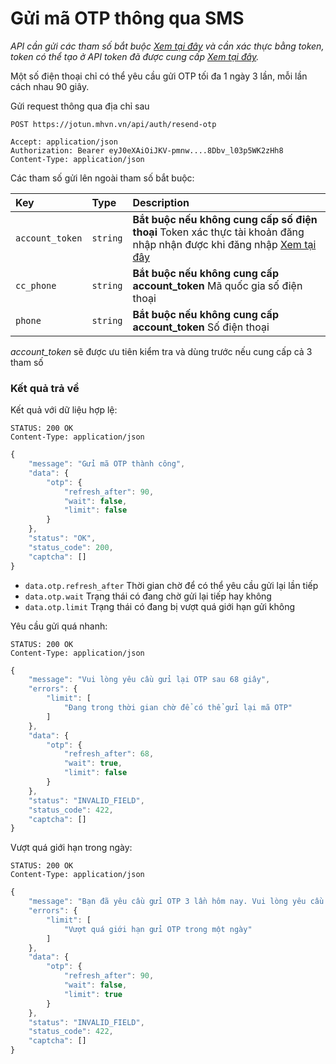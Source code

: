 # Gửi mã OTP thông qua SMS

_API cần gửi các tham số bắt buộc [Xem tại đây](README.md) và cần xác thực bằng token, token có thể tạo ở API token đã được cung cấp [Xem tại đây](token-access.md)._

Một số điện thoại chỉ có thể yêu cầu gửi OTP tối đa 1 ngày 3 lần, mỗi lần cách nhau 90 giây.

Gửi request thông qua địa chỉ sau
 ```http
POST https://jotun.mhvn.vn/api/auth/resend-otp

Accept: application/json
Authorization: Bearer eyJ0eXAiOiJKV-pmnw....8Dbv_l03p5WK2zHh8
Content-Type: application/json
```

Các tham số gửi lên ngoài tham số bắt buộc:

| Key | Type | Description |
| :--- | :--- | :--- |
| `account_token` | `string` | **Bắt buộc nếu không cung cấp số điện thoại** Token xác thực tài khoản đăng nhập nhận được khi đăng nhập [Xem tại đây](login.md) |
| `cc_phone` | `string` | **Bắt buộc nếu không cung cấp account_token** Mã quốc gia số điện thoại |
| `phone` | `string` | **Bắt buộc nếu không cung cấp account_token** Số điện thoại |

_account_token_ sẽ được ưu tiên kiểm tra và dùng trước nếu cung cấp cả 3 tham số

### Kết quả trả về
Kết quả với dữ liệu hợp lệ:
 ```http
STATUS: 200 OK
Content-Type: application/json
```
```javascript
{
    "message": "Gửi mã OTP thành công",
    "data": {
        "otp": {
            "refresh_after": 90,
            "wait": false,
            "limit": false
        }
    },
    "status": "OK",
    "status_code": 200,
    "captcha": []
}
```

- `data.otp.refresh_after` Thời gian chờ để có thể yêu cầu gửi lại lần tiếp
- `data.otp.wait` Trạng thái có đang chờ gửi lại tiếp hay không 
- `data.otp.limit` Trạng thái có đang bị vượt quá giới hạn gửi không

Yêu cầu gửi quá nhanh:
 ```http
STATUS: 200 OK
Content-Type: application/json
```
```javascript
{
    "message": "Vui lòng yêu cầu gửi lại OTP sau 68 giây",
    "errors": {
        "limit": [
            "Đang trong thời gian chờ để có thể gửi lại mã OTP"
        ]
    },
    "data": {
        "otp": {
            "refresh_after": 68,
            "wait": true,
            "limit": false
        }
    },
    "status": "INVALID_FIELD",
    "status_code": 422,
    "captcha": []
}
```

Vượt quá giới hạn trong ngày:
 ```http
STATUS: 200 OK
Content-Type: application/json
```
```javascript
{
    "message": "Bạn đã yêu cầu gửi OTP 3 lần hôm nay. Vui lòng yêu cầu gửi lại OTP vào ngày mai",
    "errors": {
        "limit": [
            "Vượt quá giới hạn gửi OTP trong một ngày"
        ]
    },
    "data": {
        "otp": {
            "refresh_after": 90,
            "wait": false,
            "limit": true
        }
    },
    "status": "INVALID_FIELD",
    "status_code": 422,
    "captcha": []
}
```
